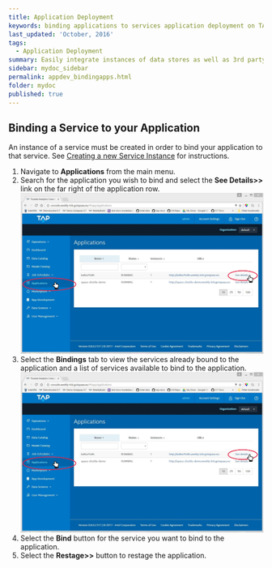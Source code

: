 ```yaml
---
title: Application Deployment
keywords: binding applications to services application deployment on TAP
last_updated: 'October, 2016'
tags:
  - Application Deployment
summary: Easily integrate instances of data stores as well as 3rd party services to your application. 
sidebar: mydoc_sidebar
permalink: appdev_bindingapps.html
folder: mydoc
published: true
---
```


## Binding a Service to your Application

An instance of a service must be created in order to bind your application to that service. See [Creating a new Service Instance](/Platform-Marketplace/marketplace_createinstance.md) for instructions.

1. Navigate to **Applications** from the main menu.
1. Search for the application you wish to bind and select the **See Details>>** link on the far right of the application row.
![marketplace_appbinding_screen1.jpg](/images/marketplace_appbinding_screen1.jpg)
1. Select the **Bindings** tab to view the services already bound to the application and a list of services available to bind to the application. 
![marketplace_appbinding_screen2.jpg](images/marketplace_appbinding_screen1.jpg)
1. Select the **Bind** button for the service you want to bind to the application.
1. Select the **Restage>>** button to restage the application.  

